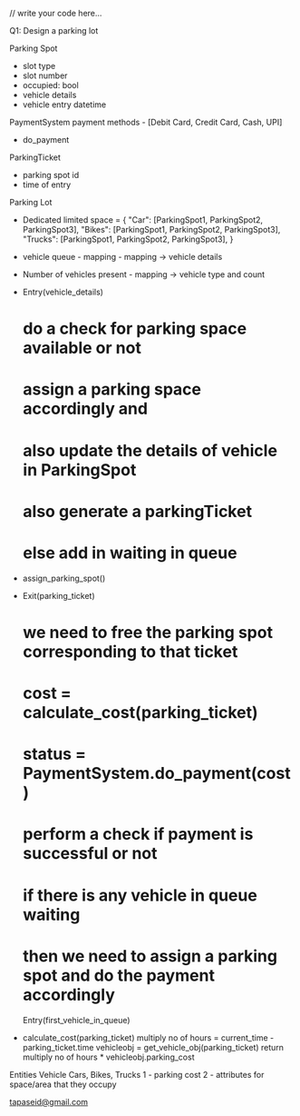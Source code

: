 // write your code here...

Q1: Design a parking lot

Parking Spot
- slot type
- slot number
- occupied: bool
- vehicle details
- vehicle entry datetime

PaymentSystem
payment methods - [Debit Card, Credit Card, Cash, UPI]

- do_payment

ParkingTicket
- parking spot id
- time of entry


Parking Lot
- Dedicated limited space = {
    "Car": [ParkingSpot1, ParkingSpot2, ParkingSpot3],
    "Bikes": [ParkingSpot1, ParkingSpot2, ParkingSpot3],
    "Trucks": [ParkingSpot1, ParkingSpot2, ParkingSpot3],
}
- vehicle queue - mapping - mapping -> vehicle details
- Number of vehicles present - mapping -> vehicle type and count
- Entry(vehicle_details)
    # do a check for parking space available or not
    # assign a parking space accordingly and
    # also update the details of vehicle in ParkingSpot
    # also generate a parkingTicket
    # else add in waiting in queue

- assign_parking_spot()

- Exit(parking_ticket)
    # we need to free the parking spot corresponding to that ticket
    # cost = calculate_cost(parking_ticket)
    # status = PaymentSystem.do_payment(cost)
    # perform a check if payment is successful or not
    # if there is any vehicle in queue waiting
    # then we need to assign a parking spot and do the payment accordingly
    Entry(first_vehicle_in_queue)

- calculate_cost(parking_ticket)
    multiply no of hours = current_time - parking_ticket.time
    vehicleobj = get_vehicle_obj(parking_ticket)
    return multiply no of hours * vehicleobj.parking_cost

Entities
Vehicle
Cars, Bikes, Trucks
1 - parking cost
2 - attributes for space/area that they occupy



tapaseid@gmail.com

